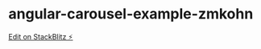 # angular-carousel-example-zmkohn

[Edit on StackBlitz ⚡️](https://stackblitz.com/edit/angular-carousel-example-zmkohn)